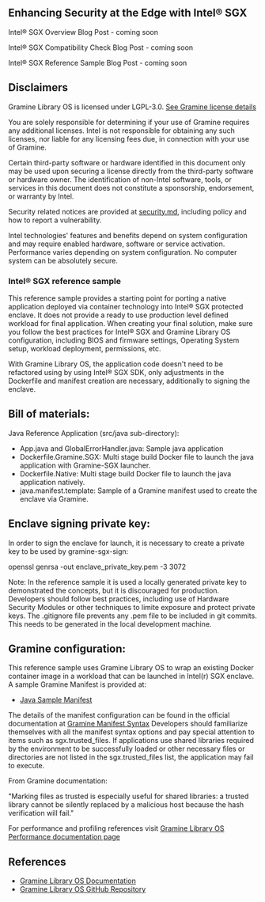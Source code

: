 ## Enhancing Security at the Edge with Intel® SGX

Intel® SGX Overview Blog Post - coming soon

Intel® SGX Compatibility Check Blog Post - coming soon

Intel® SGX Reference Sample Blog Post - coming soon

## Disclaimers

Gramine Library OS is licensed under LGPL-3.0. [See Gramine license details](https://gramine.readthedocs.io/en/stable/devel/contributing.html#copyrights-and-licenses)

You are solely responsible for determining if your use of Gramine requires any additional licenses. Intel is not responsible for obtaining any such licenses, nor liable for any licensing fees due, in connection with your use of Gramine.

Certain third-party software or hardware identified in this document only may be used upon securing a license directly from the third-party software or hardware owner. The identification of non-Intel software, tools, or services in this document does not constitute a sponsorship, endorsement, or warranty by Intel.

Security related notices are provided at [security.md](security.md), including policy and how to report a vulnerability.

Intel technologies' features and benefits depend on system configuration and may require enabled hardware, software or service activation. Performance varies depending on system configuration. No computer system can be absolutely secure.

### Intel® SGX reference sample

This reference sample provides a starting point for porting a native application deployed via container technology into Intel® SGX protected enclave. It does not provide a ready to use production level defined workload for final application. When creating your final solution, make sure you follow the best practices for Intel® SGX and Gramine Library OS configuration, including BIOS and firmware settings, Operating System setup, workload deployment, permissions, etc.

With Gramine Library OS, the application code doesn't need to be refactored using by using Intel® SGX SDK, only adjustments in the Dockerfile and manifest creation are necessary, additionally to signing the enclave.

## Bill of materials:

Java Reference Application (src/java sub-directory):

- App.java and GlobalErrorHandler.java: Sample java application
- Dockerfile.Gramine.SGX: Multi stage build Docker file to launch the java
  application with Gramine-SGX launcher.
- Dockerfile.Native: Multi stage build Docker file to launch the java
  application natively.
- java.manifest.template: Sample of a Gramine manifest used to create the
  enclave via Gramine.

## Enclave signing private key:

In order to sign the enclave for launch, it is necessary to create a private key to be used by gramine-sgx-sign:

openssl genrsa -out enclave_private_key.pem -3 3072

Note: In the reference sample it is used a locally generated private key to demonstrated the concepts, but it is discouraged for production. Developers should follow best practices, including use of Hardware Security Modules or other techniques to limite exposure and protect private keys. The .gitignore file prevents any .pem file to be included in git commits. This needs to be generated in the local development machine.

## Gramine configuration:

This reference sample uses Gramine Library OS to wrap an existing Docker container image in a workload that can be launched in Intel(r) SGX enclave.
A sample Gramine Manifest is provided at:

- [Java Sample Manifest](sample/java/java.manifest.template)

The details of the manifest configuration can be found in the official documentation at [Gramine Manifest Syntax](https://gramine.readthedocs.io/en/stable/manifest-syntax.html)
Developers should familiarize themselves with all the manifest syntax options and pay special attention to items such as sgx.trusted_files.
If applications use shared libraries required by the environment to be successfully loaded or other necessary files or directories are not listed in the sgx.trusted_files list, the application may fail to execute.

From Gramine documentation:

"Marking files as trusted is especially useful for shared libraries: a trusted library cannot be silently replaced by a malicious host because the hash verification will fail."

For performance and profiling references visit [Gramine Library OS Performance documentation page](https://gramine.readthedocs.io/en/stable/performance.html)

## References

- [Gramine Library OS Documentation](https://gramine.readthedocs.io/en/stable/)
- [Gramine Library OS GitHub Repository](https://github.com/gramineproject/gramine)
